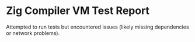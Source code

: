 # Zig Compiler VM Test Report

Attempted to run tests but encountered issues (likely missing dependencies or network problems).
